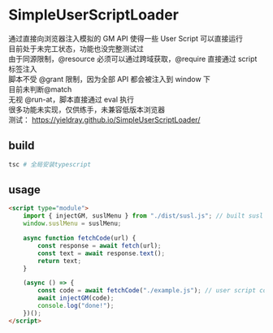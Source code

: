 # SimpleUserScriptLoader

通过直接向浏览器注入模拟的 GM API 使得一些 User Script 可以直接运行  
目前处于未完工状态，功能也没完整测试过  
由于同源限制，@resource 必须可以通过跨域获取，@require 直接通过 script 标签注入  
脚本不受 @grant 限制，因为全部 API 都会被注入到 window 下  
目前未判断@match  
无视 @run-at，脚本直接通过 eval 执行  
很多功能未实现，仅供练手，未兼容低版本浏览器  
测试： <https://yieldray.github.io/SimpleUserScriptLoader/>

## build

```sh
tsc # 全局安装typescript
```

## usage

```html
<script type="module">
    import { injectGM, suslMenu } from "./dist/susl.js"; // built susl code
    window.suslMenu = suslMenu;

    async function fetchCode(url) {
        const response = await fetch(url);
        const text = await response.text();
        return text;
    }

    (async () => {
        const code = await fetchCode("./example.js"); // user script code
        await injectGM(code);
        console.log("done!");
    })();
</script>
```
